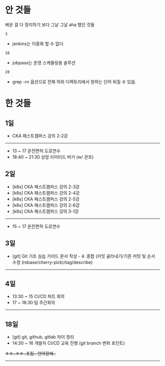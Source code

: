 # 안 것들

배운 걸 다 정리하기 보다 그날 그날 aha 했던 것들

`3`

- jenkins는 이중화 할 수 없다.

`18`

- jobpass는 운영 스케줄링용 솔루션

`20`

- grep -rn 옵션으로 전체 하위 디렉토리에서 원하는 단어 뒤질 수 있음. 

# 한 것들

## 1일

- CKA 패스트캠퍼스 강의 2-2강

---

- 13 ~ 17 운전면허 도로연수
- 18:40 ~ 21:30 상암 리미티드 버거 (w/ 관프)


## 2일


- [k8s] CKA 패스트캠퍼스 강의 2-3강
- [k8s] CKA 패스트캠퍼스 강의 2-4강
- [k8s] CKA 패스트캠퍼스 강의 2-5강
- [k8s] CKA 패스트캠퍼스 강의 2-6강
- [k8s] CKA 패스트캠퍼스 강의 3-1강


---

- 15 ~ 17 운전면허 도로연수

## 3일

- [git] Git 기초 실습 가이드 문서 작성 - 4. 종합 (커밋 골라내기/기존 커밋 및 순서 수정 (rebase/cherry-pick)/tag/describe)

---

## 4일

- 13:30 ~ 15 CI/CD 파트 회의
- 17 ~ 18:30 팀 주간회의

---

## 18일

- [git] git, github, gitlab 차이 정리
- 14:30 ~ 16 개발자 CI/CD 교육 진행 (git branch 변화 포인트)

~~ㅎㅎ..ㅎㅎ..조짐.. 언어장애..~~

---
